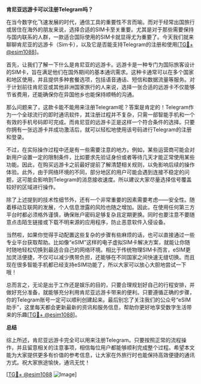 **肯尼亚远游卡可以注册Telegram吗？**

在当今数字化飞速发展的时代，通信工具的重要性不言而喻。而对于经常出国旅行或居住在海外的朋友来说，选择合适的SIM卡至关重要。尤其是对于那些需要保持与国内联系的人群，一款适合国际使用的SIM卡就显得尤为重要了。今天我们就来聊聊肯尼亚的远游卡（Sim卡），以及它是否能支持Telegram的注册和使用[[TG💪+ @esim1088](https://t.me/s/esim1088)]。

首先，让我们了解一下什么是肯尼亚的远游卡。远游卡是一种专门为国际旅客设计的SIM卡，旨在满足他们在国外期间的基本通讯需求。这种卡通常可以在多个国家和地区使用，并且提供多种套餐选项，包括语音通话、短信和数据流量等服务。对于计划前往肯尼亚或其他非洲国家旅行的人来说，选择一张合适的远游卡不仅能够节省费用，还能确保你在异国他乡也能保持顺畅的沟通。

那么问题来了，这款卡能不能用来注册Telegram呢？答案是肯定的！Telegram作为一个全球流行的即时通讯软件，其注册过程并不复杂，只需一部智能手机和一个有效的手机号码即可完成。而肯尼亚的远游卡正是这样一个符合条件的选择。只要你拥有一张远游卡并成功激活后，就可以轻松地使用该号码进行Telegram的注册和登录。

不过，在实际操作过程中还是有一些需要注意的地方。例如，某些运营商可能会对新用户设置一定的限制条件，比如要求先验证身份或者等待几天才能正常使用某些功能。因此，在购买远游卡之前最好提前了解清楚相关规则，以免影响后续的操作体验。此外，由于网络环境的不同，部分地区的用户可能会遇到连接不稳定的问题，这可能会影响到Telegram的消息接收速度。所以建议大家尽量选择信号覆盖较好的区域进行操作。

除了上述提到的技术性细节外，还有一个非常重要的因素需要考虑——安全性。随着移动互联网的发展，个人信息泄露的风险也随之增加。因此，在使用任何第三方平台时都必须格外谨慎，确保账户密码足够复杂且定期更换。同时也要注意不要随意点击陌生链接或下载不明来源的应用程序，防止恶意软件入侵设备。

当然啦，如果你觉得手动配置这些复杂的步骤有些麻烦的话，也可以直接通过一些专业平台获取帮助。比如像“eSIM”这样的电子虚拟SIM卡解决方案，就能让你随时随地轻松切换到最适合自己的网络环境。相比于传统物理SIM卡而言，eSIM更加灵活便捷，不仅可以减少携带负担，还能够在不同国家之间快速无缝切换。而且现在很多智能手机都已经支持eSIM功能了，所以大家可以放心大胆地尝试一下哦！

总而言之，无论是出于工作还是娱乐的目的，只要合理规划好自己的行程安排，并做好充分准备，就能够充分利用肯尼亚远游卡带来的便利。只要遵循正确的步骤，你的Telegram账号一定可以顺利创建起来。最后别忘了关注我们的公众号“eSIM助手”，这里每天都会更新最新的资讯和服务信息，帮助你更好地享受数字生活带来的乐趣[[TG💪+ @esim1088](https://t.me/s/esim1088)]。

**总结**

综上所述，肯尼亚远游卡完全可以用来注册Telegram。只要按照正常的流程操作，并且留意相关的注意事项，相信每位用户都能够顺利完成整个过程。希望本文能为大家提供更多有价值的参考信息，让大家在外旅行时也能保持高效便捷的通讯方式。祝大家旅途愉快，通讯无忧！

[[TG💪+ @esim1088](https://t.me/s/esim1088) ![Image](https://i.postimg.cc/4NQfJmqS/Snipaste-2025-05-13-00-14-12.png)]